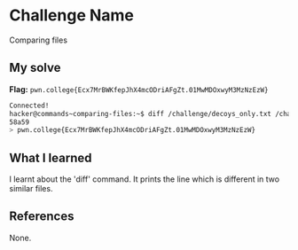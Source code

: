 # Challenge Name
Comparing files

## My solve
**Flag:** `pwn.college{Ecx7MrBWKfepJhX4mcODriAFgZt.01MwMDOxwyM3MzNzEzW}`

```bash
Connected!
hacker@commands~comparing-files:~$ diff /challenge/decoys_only.txt /challenge/decoys_and_real.txt
58a59
> pwn.college{Ecx7MrBWKfepJhX4mcODriAFgZt.01MwMDOxwyM3MzNzEzW}
```

## What I learned
I learnt about the 'diff' command. It prints the line which is different in two similar files.

## References 
None.
